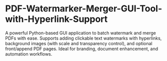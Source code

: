 # PDF-Watermarker-Merger-GUI-Tool-with-Hyperlink-Support
A powerful Python-based GUI application to batch watermark and merge PDFs with ease. Supports adding clickable text watermarks with hyperlinks, background images (with scale and transparency control), and optional front/append PDF pages. Ideal for branding, document enhancement, and automation workflows.
